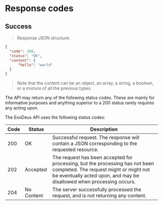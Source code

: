 # Response codes

## Success

> Response JSON structure:

```json
{
  "code": 200,
  "status": "OK",
  "content": {
      "hello": "world"
  }
}
```
> Note that the content can be an object, an array, a string, a boolean, or a mixture of all the previous types.


The API may return any of the following status codes. These are mainly for informative purposes and anything superior to a 200 status rarely requires any acting upon.

The ExoDeus API uses the following status codes:

Code | Status | Description
---- | ------ | ------
200 | OK | Successful request. The response will contain a JSON corresponding to the requested resource.
202 | Accepted | The request has been accepted for processing, but the processing has not been completed. The request might or might not be eventually acted upon, and may be disallowed when processing occurs.
204 | No Content | The server successfully processed the request, and is not returning any content.